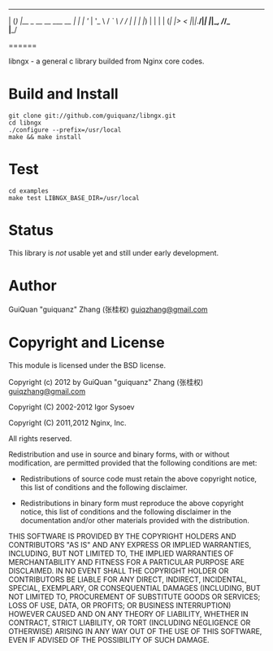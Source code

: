
 _ _ _                      
| (_) |__  _ __   __ ___  __
| | | '_ \| '_ \ / _` \ \/ /
| | | |_) | | | | (_| |>  < 
|_|_|_.__/|_| |_|\__, /_/\_\
                 |___/      

======

libngx - a general c library builded from Nginx core codes.


Build and Install
=====

    git clone git://github.com/guiquanz/libngx.git
    cd libngx
    ./configure --prefix=/usr/local
    make && make install


Test
=====

    cd examples
    make test LIBNGX_BASE_DIR=/usr/local 


Status
======

This library is *not* usable yet and still under early development.


Author
======

GuiQuan "guiquanz" Zhang (张桂权) <guiqzhang@gmail.com>


Copyright and License
=====================

This module is licensed under the BSD license.

Copyright (c) 2012 by GuiQuan "guiquanz" Zhang (张桂权) <guiqzhang@gmail.com>

Copyright (C) 2002-2012 Igor Sysoev

Copyright (C) 2011,2012 Nginx, Inc.

All rights reserved.

Redistribution and use in source and binary forms, with or without modification, are permitted provided that the following conditions are met:

* Redistributions of source code must retain the above copyright notice, this list of conditions and the following disclaimer.

* Redistributions in binary form must reproduce the above copyright notice, this list of conditions and the following disclaimer in the documentation and/or other materials provided with the distribution.

THIS SOFTWARE IS PROVIDED BY THE COPYRIGHT HOLDERS AND CONTRIBUTORS "AS IS" AND ANY EXPRESS OR IMPLIED WARRANTIES, INCLUDING, BUT NOT LIMITED TO, THE IMPLIED WARRANTIES OF MERCHANTABILITY AND FITNESS FOR A PARTICULAR PURPOSE ARE DISCLAIMED. IN NO EVENT SHALL THE COPYRIGHT HOLDER OR CONTRIBUTORS BE LIABLE FOR ANY DIRECT, INDIRECT, INCIDENTAL, SPECIAL, EXEMPLARY, OR CONSEQUENTIAL DAMAGES (INCLUDING, BUT NOT LIMITED TO, PROCUREMENT OF SUBSTITUTE GOODS OR SERVICES; LOSS OF USE, DATA, OR PROFITS; OR BUSINESS INTERRUPTION) HOWEVER CAUSED AND ON ANY THEORY OF LIABILITY, WHETHER IN CONTRACT, STRICT LIABILITY, OR TORT (INCLUDING NEGLIGENCE OR OTHERWISE) ARISING IN ANY WAY OUT OF THE USE OF THIS SOFTWARE, EVEN IF ADVISED OF THE POSSIBILITY OF SUCH DAMAGE.


